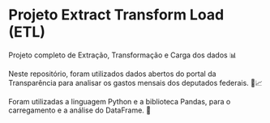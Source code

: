 # Projeto Extract Transform Load (ETL)

Projeto completo de Extração, Transformação e Carga dos dados 📊

Neste repositório, foram utilizados dados abertos do portal da Transparência para analisar os gastos mensais dos deputados federais. 🪪📈

Foram utilizadas a linguagem Python e a biblioteca Pandas, para o carregamento e a análise do DataFrame. 🐍
